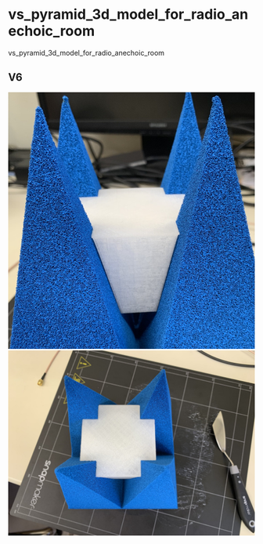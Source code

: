 # vs_pyramid_3d_model_for_radio_anechoic_room
vs_pyramid_3d_model_for_radio_anechoic_room

## V6
![Antenna Holder V6-1](/v6/v6_set_success-1.jpg)
![Antenna Holder V6-2](/v6/v6_set_success-2.jpg)
